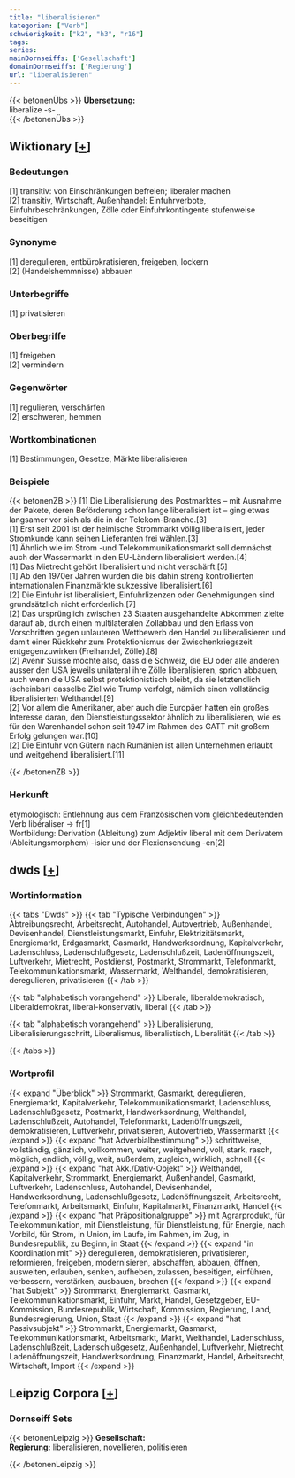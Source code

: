 ```yaml
---
title: "liberalisieren"
kategorien: ["Verb"]
schwierigkeit: ["k2", "h3", "r16"]
tags:
series:
mainDornseiffs: ['Gesellschaft']
domainDornseiffs: ['Regierung']
url: "liberalisieren"
---
```


{{< betonenÜbs >}}
**Übersetzung:**  
liberalize -s-  
{{< /betonenÜbs >}}

## Wiktionary [[+](https://de.wiktionary.org/wiki/liberalisieren)]

### Bedeutungen
[1] transitiv: von Einschränkungen befreien; liberaler machen  
[2] transitiv, Wirtschaft, Außenhandel: Einfuhrverbote, Einfuhrbeschränkungen, Zölle oder Einfuhrkontingente stufenweise beseitigen  

### Synonyme
[1] deregulieren, entbürokratisieren, freigeben, lockern  
[2] (Handelshemmnisse) abbauen  

### Unterbegriffe
[1] privatisieren  

### Oberbegriffe
[1] freigeben  
[2] vermindern  

### Gegenwörter
[1] regulieren, verschärfen  
[2] erschweren, hemmen  

### Wortkombinationen
[1] Bestimmungen, Gesetze, Märkte liberalisieren  

### Beispiele
{{< betonenZB >}}
[1] Die Liberalisierung des Postmarktes – mit Ausnahme der Pakete, deren Beförderung schon lange liberalisiert ist – ging etwas langsamer vor sich als die in der Telekom-Branche.[3]  
[1] Erst seit 2001 ist der heimische Strommarkt völlig liberalisiert, jeder Stromkunde kann seinen Lieferanten frei wählen.[3]  
[1] Ähnlich wie im Strom -und Telekommunikationsmarkt soll demnächst auch der Wassermarkt in den EU-Ländern liberalisiert werden.[4]  
[1] Das Mietrecht gehört liberalisiert und nicht verschärft.[5]  
[1] Ab den 1970er Jahren wurden die bis dahin streng kontrollierten internationalen Finanzmärkte sukzessive liberalisiert.[6]  
[2] Die Einfuhr ist liberalisiert, Einfuhrlizenzen oder Genehmigungen sind grundsätzlich nicht erforderlich.[7]  
[2] Das ursprünglich zwischen 23 Staaten ausgehandelte Abkommen zielte darauf ab, durch einen multilateralen Zollabbau und den Erlass von Vorschriften gegen unlauteren Wettbewerb den Handel zu liberalisieren und damit einer Rückkehr zum Protektionismus der Zwischenkriegszeit entgegenzuwirken (Freihandel, Zölle).[8]  
[2] Avenir Suisse möchte also, dass die Schweiz, die EU oder alle anderen ausser den USA jeweils unilateral ihre Zölle liberalisieren, sprich abbauen, auch wenn die USA selbst protektionistisch bleibt, da sie letztendlich (scheinbar) dasselbe Ziel wie Trump verfolgt, nämlich einen vollständig liberalisierten Welthandel.[9]  
[2] Vor allem die Amerikaner, aber auch die Europäer hatten ein großes Interesse daran, den Dienstleistungssektor ähnlich zu liberalisieren, wie es für den Warenhandel schon seit 1947 im Rahmen des GATT mit großem Erfolg gelungen war.[10]  
[2] Die Einfuhr von Gütern nach Rumänien ist allen Unternehmen erlaubt und weitgehend liberalisiert.[11]  

{{< /betonenZB >}}
### Herkunft
etymologisch: Entlehnung aus dem Französischen vom gleichbedeutenden Verb libéraliser → fr[1]  
Wortbildung: Derivation (Ableitung) zum Adjektiv liberal mit dem Derivatem (Ableitungsmorphem) -isier und der Flexionsendung -en[2]  



## dwds [[+](https://www.dwds.de/wb/liberalisieren)]

### Wortinformation
{{< tabs "Dwds" >}}
{{< tab "Typische Verbindungen" >}}
Abtreibungsrecht, Arbeitsrecht, Autohandel, Autovertrieb, Außenhandel, Devisenhandel, Dienstleistungsmarkt, Einfuhr, Elektrizitätsmarkt, Energiemarkt, Erdgasmarkt, Gasmarkt, Handwerksordnung, Kapitalverkehr, Ladenschluss, Ladenschlußgesetz, Ladenschlußzeit, Ladenöffnungszeit, Luftverkehr, Mietrecht, Postdienst, Postmarkt, Strommarkt, Telefonmarkt, Telekommunikationsmarkt, Wassermarkt, Welthandel, demokratisieren, deregulieren, privatisieren
{{< /tab >}}

{{< tab "alphabetisch vorangehend" >}}
Liberale, liberaldemokratisch, Liberaldemokrat, liberal-konservativ, liberal
{{< /tab >}}

{{< tab "alphabetisch vorangehend" >}}
Liberalisierung, Liberalisierungsschritt, Liberalismus, liberalistisch, Liberalität
{{< /tab >}}

{{< /tabs >}}

### Wortprofil
{{< expand "Überblick" >}} Strommarkt, Gasmarkt, deregulieren, Energiemarkt, Kapitalverkehr, Telekommunikationsmarkt, Ladenschluss, Ladenschlußgesetz, Postmarkt, Handwerksordnung, Welthandel, Ladenschlußzeit, Autohandel, Telefonmarkt, Ladenöffnungszeit, demokratisieren, Luftverkehr, privatisieren, Autovertrieb, Wassermarkt {{< /expand >}}
{{< expand "hat Adverbialbestimmung" >}} schrittweise, vollständig, gänzlich, vollkommen, weiter, weitgehend, voll, stark, rasch, möglich, endlich, völlig, weit, außerdem, zugleich, wirklich, schnell {{< /expand >}}
{{< expand "hat Akk./Dativ-Objekt" >}} Welthandel, Kapitalverkehr, Strommarkt, Energiemarkt, Außenhandel, Gasmarkt, Luftverkehr, Ladenschluss, Autohandel, Devisenhandel, Handwerksordnung, Ladenschlußgesetz, Ladenöffnungszeit, Arbeitsrecht, Telefonmarkt, Arbeitsmarkt, Einfuhr, Kapitalmarkt, Finanzmarkt, Handel {{< /expand >}}
{{< expand "hat Präpositionalgruppe" >}} mit Agrarprodukt, für Telekommunikation, mit Dienstleistung, für Dienstleistung, für Energie, nach Vorbild, für Strom, in Union, im Laufe, im Rahmen, im Zug, in Bundesrepublik, zu Beginn, in Staat {{< /expand >}}
{{< expand "in Koordination mit" >}} deregulieren, demokratisieren, privatisieren, reformieren, freigeben, modernisieren, abschaffen, abbauen, öffnen, ausweiten, erlauben, senken, aufheben, zulassen, beseitigen, einführen, verbessern, verstärken, ausbauen, brechen {{< /expand >}}
{{< expand "hat Subjekt" >}} Strommarkt, Energiemarkt, Gasmarkt, Telekommunikationsmarkt, Einfuhr, Markt, Handel, Gesetzgeber, EU-Kommission, Bundesrepublik, Wirtschaft, Kommission, Regierung, Land, Bundesregierung, Union, Staat {{< /expand >}}
{{< expand "hat Passivsubjekt" >}} Strommarkt, Energiemarkt, Gasmarkt, Telekommunikationsmarkt, Arbeitsmarkt, Markt, Welthandel, Ladenschluss, Ladenschlußzeit, Ladenschlußgesetz, Außenhandel, Luftverkehr, Mietrecht, Ladenöffnungszeit, Handwerksordnung, Finanzmarkt, Handel, Arbeitsrecht, Wirtschaft, Import {{< /expand >}}

## Leipzig Corpora [[+](https://corpora.uni-leipzig.de/en/res?word=liberalisieren&corpusId=deu_newscrawl-public_2018)]

### Dornseiff Sets
{{< betonenLeipzig >}}
**Gesellschaft:**  
**Regierung:** liberalisieren, novellieren, politisieren  

{{< /betonenLeipzig >}}
